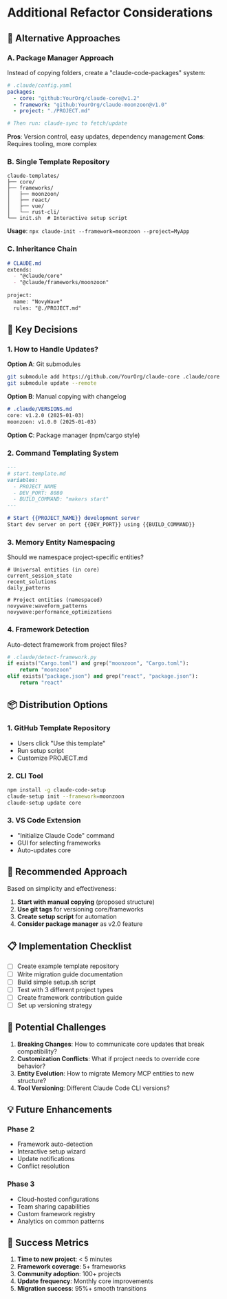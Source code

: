 # Additional Refactor Considerations

## 🤔 Alternative Approaches

### A. Package Manager Approach
Instead of copying folders, create a "claude-code-packages" system:

```yaml
# .claude/config.yaml
packages:
  - core: "github:YourOrg/claude-core@v1.2"
  - framework: "github:YourOrg/claude-moonzoon@v1.0"
  - project: "./PROJECT.md"

# Then run: claude-sync to fetch/update
```

**Pros**: Version control, easy updates, dependency management
**Cons**: Requires tooling, more complex

### B. Single Template Repository
```
claude-templates/
├── core/
├── frameworks/
│   ├── moonzoon/
│   ├── react/
│   ├── vue/
│   └── rust-cli/
└── init.sh  # Interactive setup script
```

**Usage**: `npx claude-init --framework=moonzoon --project=MyApp`

### C. Inheritance Chain
```markdown
# CLAUDE.md
extends: 
  - "@claude/core"
  - "@claude/frameworks/moonzoon"
  
project:
  name: "NovyWave"
  rules: "@./PROJECT.md"
```

## 🔑 Key Decisions

### 1. How to Handle Updates?
**Option A**: Git submodules
```bash
git submodule add https://github.com/YourOrg/claude-core .claude/core
git submodule update --remote
```

**Option B**: Manual copying with changelog
```markdown
# .claude/VERSIONS.md
core: v1.2.0 (2025-01-03)
moonzoon: v1.0.0 (2025-01-03)
```

**Option C**: Package manager (npm/cargo style)

### 2. Command Templating System
```markdown
---
# start.template.md
variables:
  - PROJECT_NAME
  - DEV_PORT: 8080
  - BUILD_COMMAND: "makers start"
---

# Start {{PROJECT_NAME}} development server
Start dev server on port {{DEV_PORT}} using {{BUILD_COMMAND}}
```

### 3. Memory Entity Namespacing
Should we namespace project-specific entities?

```
# Universal entities (in core)
current_session_state
recent_solutions
daily_patterns

# Project entities (namespaced)
novywave:waveform_patterns
novywave:performance_optimizations
```

### 4. Framework Detection
Auto-detect framework from project files?

```python
# .claude/detect-framework.py
if exists("Cargo.toml") and grep("moonzoon", "Cargo.toml"):
    return "moonzoon"
elif exists("package.json") and grep("react", "package.json"):
    return "react"
```

## 📦 Distribution Options

### 1. GitHub Template Repository
- Users click "Use this template"
- Run setup script
- Customize PROJECT.md

### 2. CLI Tool
```bash
npm install -g claude-code-setup
claude-setup init --framework=moonzoon
claude-setup update core
```

### 3. VS Code Extension
- "Initialize Claude Code" command
- GUI for selecting frameworks
- Auto-updates core

## 🎯 Recommended Approach

Based on simplicity and effectiveness:

1. **Start with manual copying** (proposed structure)
2. **Use git tags** for versioning core/frameworks
3. **Create setup script** for automation
4. **Consider package manager** as v2.0 feature

## 📋 Implementation Checklist

- [ ] Create example template repository
- [ ] Write migration guide documentation  
- [ ] Build simple setup.sh script
- [ ] Test with 3 different project types
- [ ] Create framework contribution guide
- [ ] Set up versioning strategy

## 🚨 Potential Challenges

1. **Breaking Changes**: How to communicate core updates that break compatibility?
2. **Customization Conflicts**: What if project needs to override core behavior?
3. **Entity Evolution**: How to migrate Memory MCP entities to new structure?
4. **Tool Versioning**: Different Claude Code CLI versions?

## 💡 Future Enhancements

### Phase 2
- Framework auto-detection
- Interactive setup wizard
- Update notifications
- Conflict resolution

### Phase 3  
- Cloud-hosted configurations
- Team sharing capabilities
- Custom framework registry
- Analytics on common patterns

## 🎉 Success Metrics

1. **Time to new project**: < 5 minutes
2. **Framework coverage**: 5+ frameworks
3. **Community adoption**: 100+ projects
4. **Update frequency**: Monthly core improvements
5. **Migration success**: 95%+ smooth transitions